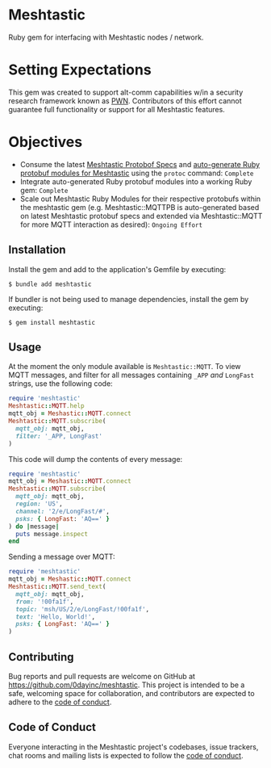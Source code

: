 # Meshtastic

Ruby gem for interfacing with Meshtastic nodes / network.

# Setting Expectations

This gem was created to support alt-comm capabilities w/in a security research framework known as [PWN](https://github.com/0dayInc/pwn).  Contributors of this effort cannot guarantee full functionality or support for all Meshtastic features.

# Objectives

- Consume the latest [Meshtastic Protobof Specs](https://github.com/meshtastic/protobufs) and [auto-generate Ruby protobuf modules for Meshtastic](https://github.com/0dayInc/meshtastic/blob/master/AUTOGEN_meshtastic_protobufs.sh) using the `protoc` command: `Complete`
- Integrate auto-generated Ruby protobuf modules into a working Ruby gem: `Complete`
- Scale out Meshtastic Ruby Modules for their respective protobufs within the meshtastic gem (e.g. Meshtastic::MQTTPB is auto-generated based on latest Meshtastic protobuf specs and extended via Meshtastic::MQTT for more MQTT interaction as desired): `Ongoing Effort`

## Installation

Install the gem and add to the application's Gemfile by executing:

    $ bundle add meshtastic

If bundler is not being used to manage dependencies, install the gem by executing:

    $ gem install meshtastic

## Usage

At the moment the only module available is `Meshtastic::MQTT`.  To view MQTT messages, and filter for all messages containing `_APP` _and_ `LongFast` strings, use the following code:

```ruby
require 'meshtastic'
Meshtastic::MQTT.help
mqtt_obj = Meshastic::MQTT.connect
Meshtastic::MQTT.subscribe(
  mqtt_obj: mqtt_obj,
  filter: '_APP, LongFast'
)
```

This code will dump the contents of every message:

```ruby
require 'meshtastic'
mqtt_obj = Meshastic::MQTT.connect
Meshtastic::MQTT.subscribe(
  mqtt_obj: mqtt_obj,
  region: 'US',
  channel: '2/e/LongFast/#',
  psks: { LongFast: 'AQ==' }
) do |message|
  puts message.inspect
end
```

Sending a message over MQTT:

```ruby
require 'meshtastic'
mqtt_obj = Meshastic::MQTT.connect
Meshtastic::MQTT.send_text(
  mqtt_obj: mqtt_obj,
  from: '!00fa1f',
  topic: 'msh/US/2/e/LongFast/!00fa1f',
  text: 'Hello, World!',
  psks: { LongFast: 'AQ==' }
)
```

## Contributing

Bug reports and pull requests are welcome on GitHub at https://github.com/0dayinc/meshtastic. This project is intended to be a safe, welcoming space for collaboration, and contributors are expected to adhere to the [code of conduct](https://github.com/0dayinc/meshtastic/blob/master/CODE_OF_CONDUCT.md).

## Code of Conduct

Everyone interacting in the Meshtastic project's codebases, issue trackers, chat rooms and mailing lists is expected to follow the [code of conduct](https://github.com/0dayinc/meshtastic/blob/master/CODE_OF_CONDUCT.md).
